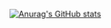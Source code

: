 [![Anurag's GitHub stats](https://github-readme-stats.vercel.app/api?K-tecchan)](https://github.com/anuraghazra/github-readme-stats)
